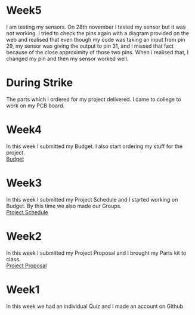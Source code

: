 # Week5
I am testing my sensors. On 28th november I tested my sensor but it was not working. I tried to check the pins again with a diagram provided on the web and realised that even though my code was taking an input from pin 29, my sensor was giving the output to pin 31, and i missed that fact because of the close approximity of those two pins. When i realised that, I changed my pin and then my sensor worked well.

# During Strike
The parts which i ordered for my project delivered. I came to college to work on my PCB board.

# Week4
In this week I submitted my Budget. I also start ordering my stuff for the project.
<br> [Budget](https://github.com/GaGanGr3wal/My-Project/blob/master/new%20doc%202017-11-27%2012.24.02-1.jpg)

# Week3
In this week I submitted my Project Schedule and I started working on Budget. By this time we also made our Groups. 
<br> [Project Schedule](https://github.com/GaGanGr3wal/My-Project/blob/master/Project1(Gant%20Chart).mpp)

# Week2
In this week I submitted my Project Proposal and I brought my Parts kit to class. 
<br> [Project Proposal](https://github.com/GaGanGr3wal/My-Project/blob/master/ProposalContentStudentNameRev02.xlsx)

# Week1
In this week we had an individual Quiz and I made an account on Github

